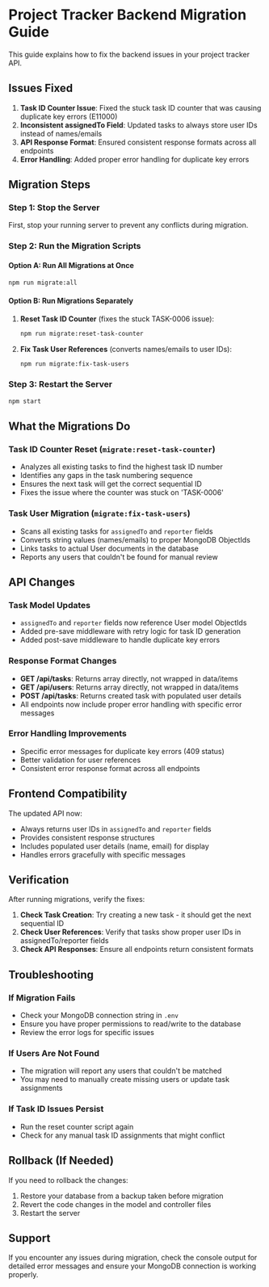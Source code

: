 # Project Tracker Backend Migration Guide

This guide explains how to fix the backend issues in your project tracker API.

## Issues Fixed

1. **Task ID Counter Issue**: Fixed the stuck task ID counter that was causing duplicate key errors (E11000)
2. **Inconsistent assignedTo Field**: Updated tasks to always store user IDs instead of names/emails
3. **API Response Format**: Ensured consistent response formats across all endpoints
4. **Error Handling**: Added proper error handling for duplicate key errors

## Migration Steps

### Step 1: Stop the Server
First, stop your running server to prevent any conflicts during migration.

### Step 2: Run the Migration Scripts

#### Option A: Run All Migrations at Once
```bash
npm run migrate:all
```

#### Option B: Run Migrations Separately

1. **Reset Task ID Counter** (fixes the stuck TASK-0006 issue):
   ```bash
   npm run migrate:reset-task-counter
   ```

2. **Fix Task User References** (converts names/emails to user IDs):
   ```bash
   npm run migrate:fix-task-users
   ```

### Step 3: Restart the Server
```bash
npm start
```

## What the Migrations Do

### Task ID Counter Reset (`migrate:reset-task-counter`)
- Analyzes all existing tasks to find the highest task ID number
- Identifies any gaps in the task numbering sequence
- Ensures the next task will get the correct sequential ID
- Fixes the issue where the counter was stuck on 'TASK-0006'

### Task User Migration (`migrate:fix-task-users`)
- Scans all existing tasks for `assignedTo` and `reporter` fields
- Converts string values (names/emails) to proper MongoDB ObjectIds
- Links tasks to actual User documents in the database
- Reports any users that couldn't be found for manual review

## API Changes

### Task Model Updates
- `assignedTo` and `reporter` fields now reference User model ObjectIds
- Added pre-save middleware with retry logic for task ID generation
- Added post-save middleware to handle duplicate key errors

### Response Format Changes
- **GET /api/tasks**: Returns array directly, not wrapped in data/items
- **GET /api/users**: Returns array directly, not wrapped in data/items  
- **POST /api/tasks**: Returns created task with populated user details
- All endpoints now include proper error handling with specific error messages

### Error Handling Improvements
- Specific error messages for duplicate key errors (409 status)
- Better validation for user references
- Consistent error response format across all endpoints

## Frontend Compatibility

The updated API now:
- Always returns user IDs in `assignedTo` and `reporter` fields
- Provides consistent response structures
- Includes populated user details (name, email) for display
- Handles errors gracefully with specific messages

## Verification

After running migrations, verify the fixes:

1. **Check Task Creation**: Try creating a new task - it should get the next sequential ID
2. **Check User References**: Verify that tasks show proper user IDs in assignedTo/reporter fields
3. **Check API Responses**: Ensure all endpoints return consistent formats

## Troubleshooting

### If Migration Fails
- Check your MongoDB connection string in `.env`
- Ensure you have proper permissions to read/write to the database
- Review the error logs for specific issues

### If Users Are Not Found
- The migration will report any users that couldn't be matched
- You may need to manually create missing users or update task assignments

### If Task ID Issues Persist
- Run the reset counter script again
- Check for any manual task ID assignments that might conflict

## Rollback (If Needed)

If you need to rollback the changes:
1. Restore your database from a backup taken before migration
2. Revert the code changes in the model and controller files
3. Restart the server

## Support

If you encounter any issues during migration, check the console output for detailed error messages and ensure your MongoDB connection is working properly.
